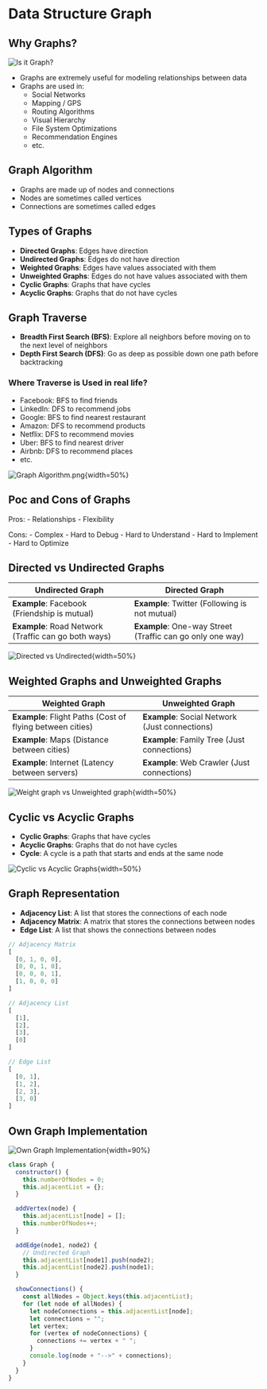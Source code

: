 # Data Structure Graph

## Why Graphs?

![Is it Graph?](graphRepresentation.png)

- Graphs are extremely useful for modeling relationships between data
- Graphs are used in:
  - Social Networks
  - Mapping / GPS
  - Routing Algorithms
  - Visual Hierarchy
  - File System Optimizations
  - Recommendation Engines
  - etc.

## Graph Algorithm

- Graphs are made up of nodes and connections
- Nodes are sometimes called vertices
- Connections are sometimes called edges

## Types of Graphs

- **Directed Graphs**: Edges have direction
- **Undirected Graphs**: Edges do not have direction
- **Weighted Graphs**: Edges have values associated with them
- **Unweighted Graphs**: Edges do not have values associated with them
- **Cyclic Graphs**: Graphs that have cycles
- **Acyclic Graphs**: Graphs that do not have cycles

## Graph Traverse

- **Breadth First Search (BFS)**: Explore all neighbors before moving on to the next level of neighbors
- **Depth First Search (DFS)**: Go as deep as possible down one path before backtracking

### Where Traverse is Used in real life?

- Facebook: BFS to find friends
- LinkedIn: DFS to recommend jobs
- Google: BFS to find nearest restaurant
- Amazon: DFS to recommend products
- Netflix: DFS to recommend movies
- Uber: BFS to find nearest driver
- Airbnb: DFS to recommend places
- etc.

![Graph Algorithm.png](<Graph Algorithm.png>){width=50%}

## Poc and Cons of Graphs

Pros:
    - Relationships
    - Flexibility

Cons:
    - Complex
    - Hard to Debug
    - Hard to Understand
    - Hard to Implement
    - Hard to Optimize

## Directed vs Undirected Graphs

| Undirected Graph | Directed Graph |
| ---------------- | -------------- |
| **Example**: Facebook (Friendship is mutual) | **Example**: Twitter (Following is not mutual) |
| **Example**: Road Network (Traffic can go both ways) | **Example**: One-way Street (Traffic can go only one way) |

![Directed vs Undirected](directedVsUndirectedGraph.png){width=50%}

## Weighted Graphs and Unweighted Graphs

| Weighted Graph | Unweighted Graph |
| -------------- | ---------------- |
| **Example**: Flight Paths (Cost of flying between cities) | **Example**: Social Network (Just connections) |
| **Example**: Maps (Distance between cities) | **Example**: Family Tree (Just connections) |
| **Example**: Internet (Latency between servers) | **Example**: Web Crawler (Just connections) |

![Weight graph vs Unweighted graph](weightGraphVsUnweightedGraph.png){width=50%}

## Cyclic vs Acyclic Graphs

- **Cyclic Graphs**: Graphs that have cycles
- **Acyclic Graphs**: Graphs that do not have cycles
- **Cycle**: A cycle is a path that starts and ends at the same node

![Cyclic vs Acyclic Graphs](Cyclic_Acyclic_Graphs.png){width=50%}

## Graph Representation

- **Adjacency List**: A list that stores the connections of each node
- **Adjacency Matrix**: A matrix that stores the connections between nodes
- **Edge List**: A list that shows the connections between nodes

```javascript
// Adjacency Matrix
[
  [0, 1, 0, 0],
  [0, 0, 1, 0],
  [0, 0, 0, 1],
  [1, 0, 0, 0]
]

// Adjacency List
[
  [1],
  [2],
  [3],
  [0]
]

// Edge List
[
  [0, 1],
  [1, 2],
  [2, 3],
  [3, 0]
]
```

## Own Graph Implementation

![Own Graph Implementation](OwnGraph.png){width=90%}

```javascript
class Graph {
  constructor() {
    this.numberOfNodes = 0;
    this.adjacentList = {};
  }

  addVertex(node) {
    this.adjacentList[node] = [];
    this.numberOfNodes++;
  }

  addEdge(node1, node2) {
    // Undirected Graph
    this.adjacentList[node1].push(node2);
    this.adjacentList[node2].push(node1);
  }

  showConnections() {
    const allNodes = Object.keys(this.adjacentList);
    for (let node of allNodes) {
      let nodeConnections = this.adjacentList[node];
      let connections = "";
      let vertex;
      for (vertex of nodeConnections) {
        connections += vertex + " ";
      }
      console.log(node + "-->" + connections);
    }
  }
}
```
